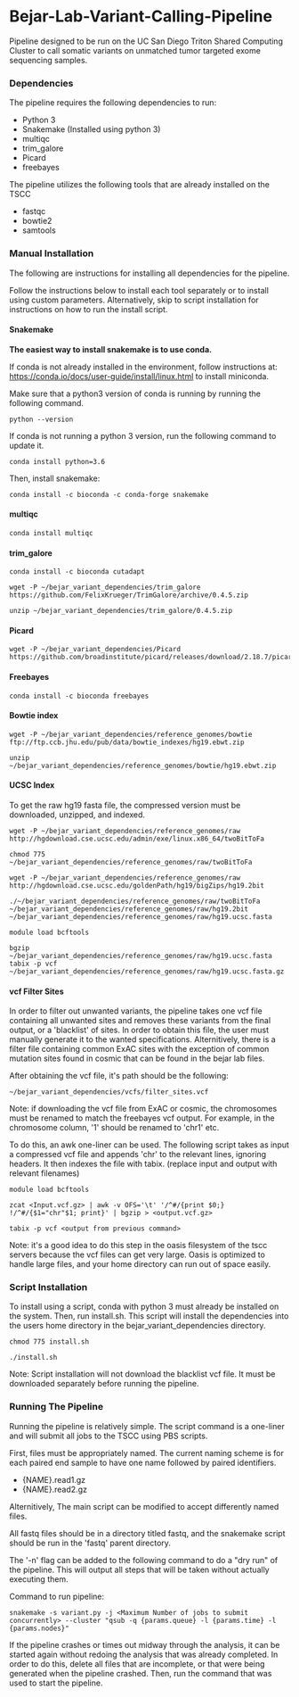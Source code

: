 # Bejar-Lab-Variant-Calling-Pipeline
Pipeline designed to be run on the UC San Diego Triton Shared Computing Cluster to call somatic variants on unmatched tumor targeted exome sequencing samples.


### Dependencies

The pipeline requires the following dependencies to run:
* Python 3
* Snakemake (Installed using python 3)
* multiqc
* trim_galore
* Picard
* freebayes

The pipeline utilizes the following tools that are already installed on the TSCC
* fastqc
* bowtie2
* samtools


### Manual Installation

The following are instructions for installing all dependencies for the pipeline.

Follow the instructions below to install each tool separately or to install using custom parameters. Alternatively, skip to script installation for instructions on how to run the install script.

#### Snakemake

**The easiest way to install snakemake is to use conda.**

If conda is not already installed in the environment, follow instructions at: https://conda.io/docs/user-guide/install/linux.html to install miniconda.

Make sure that a python3 version of conda is running by running the following command.

```shell
python --version
```

If conda is not running a python 3 version, run the following command to update it.

```shell
conda install python=3.6
```

Then, install snakemake:
```shell
conda install -c bioconda -c conda-forge snakemake
```

#### multiqc
```shell
conda install multiqc
```

#### trim_galore
```shell
conda install -c bioconda cutadapt

wget -P ~/bejar_variant_dependencies/trim_galore https://github.com/FelixKrueger/TrimGalore/archive/0.4.5.zip

unzip ~/bejar_variant_dependencies/trim_galore/0.4.5.zip
```


#### Picard

```shell
wget -P ~/bejar_variant_dependencies/Picard https://github.com/broadinstitute/picard/releases/download/2.18.7/picard.jar
```

#### Freebayes
```shell
conda install -c bioconda freebayes
```

#### Bowtie index
```shell
wget -P ~/bejar_variant_dependencies/reference_genomes/bowtie ftp://ftp.ccb.jhu.edu/pub/data/bowtie_indexes/hg19.ebwt.zip

unzip ~/bejar_variant_dependencies/reference_genomes/bowtie/hg19.ebwt.zip
```

#### UCSC Index
To get the raw hg19 fasta file, the compressed version must be downloaded, unzipped, and indexed.

```shell
wget -P ~/bejar_variant_dependencies/reference_genomes/raw http://hgdownload.cse.ucsc.edu/admin/exe/linux.x86_64/twoBitToFa

chmod 775 ~/bejar_variant_dependencies/reference_genomes/raw/twoBitToFa

wget -P ~/bejar_variant_dependencies/reference_genomes/raw http://hgdownload.cse.ucsc.edu/goldenPath/hg19/bigZips/hg19.2bit

./~/bejar_variant_dependencies/reference_genomes/raw/twoBitToFa ~/bejar_variant_dependencies/reference_genomes/raw/hg19.2bit ~/bejar_variant_dependencies/reference_genomes/raw/hg19.ucsc.fasta

module load bcftools

bgzip ~/bejar_variant_dependencies/reference_genomes/raw/hg19.ucsc.fasta
tabix -p vcf ~/bejar_variant_dependencies/reference_genomes/raw/hg19.ucsc.fasta.gz
```

#### vcf Filter Sites

In order to filter out unwanted variants, the pipeline takes one vcf file containing all unwanted sites and removes these variants from the final output, or a 'blacklist' of sites. In order to obtain this file, the user must manually generate it to the wanted specifications. Alternitively, there is a filter file containing common ExAC sites with the exception of common mutation sites found in cosmic that can be found in the bejar lab files.

After obtaining the vcf file, it's path should be the following:
```shell
~/bejar_variant_dependencies/vcfs/filter_sites.vcf
```

Note: if downloading the vcf file from ExAC or cosmic, the chromosomes must be renamed to match the freebayes vcf output. For example, in the chromosome column, '1' should be renamed to 'chr1' etc.

To do this, an awk one-liner can be used. The following script takes as input a compressed vcf file and appends 'chr' to the relevant lines, ignoring headers. It then indexes the file with tabix. (replace input and output with relevant filenames)

```shell
module load bcftools

zcat <Input.vcf.gz> | awk -v OFS='\t' '/^#/{print $0;} !/^#/{$1="chr"$1; print}' | bgzip > <output.vcf.gz>

tabix -p vcf <output from previous command>
```

Note: it's a good idea to do this step in the oasis filesystem of the tscc servers because the vcf files can get very large. Oasis is optimized to handle large files, and your home directory can run out of space easily.

### Script Installation

To install using a script, conda with python 3 must already be installed on the system. Then, run install.sh. This script will install the dependencies into the users home directory in the bejar_variant_dependencies directory.

```shell
chmod 775 install.sh

./install.sh
```

Note: Script installation will not download the blacklist vcf file. It must be downloaded separately before running the pipeline.


### Running The Pipeline
Running the pipeline is relatively simple. The script command is a one-liner and will submit all jobs to the TSCC using PBS scripts.

First, files must be appropriately named. The current naming scheme is for each paired end sample to have one name followed by paired identifiers.
* {NAME}.read1.gz
* {NAME}.read2.gz

Alternitively, The main script can be modified to accept differently named files.

All fastq files should be in a directory titled fastq, and the snakemake script should be run in the 'fastq' parent directory.

The '-n' flag can be added to the following command to do a "dry run" of the pipeline. This will output all steps that will be taken without actually executing them.

Command to run pipeline:
```shell
snakemake -s variant.py -j <Maximum Number of jobs to submit concurrently> --cluster "qsub -q {params.queue} -l {params.time} -l {params.nodes}"
```

If the pipeline crashes or times out midway through the analysis, it can be started again without redoing the analysis that was already completed. In order to do this, delete all files that are incomplete, or that were being generated when the pipeline crashed. Then, run the command that was used to start the pipeline.

